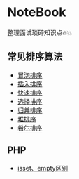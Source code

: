 # NoteBook
整理面试琐碎知识点:fire::collision:

## 常见排序算法
* [冒泡排序](/algorithm/sort/BubbleSort.md)
* [插入排序](/algorithm/sort/InsertSort.md)
* [快速排序](/algorithm/sort/QuickSort.md)
* [选择排序](/algorithm/sort/SelectSort.md)
* [归并排序](/algorithm/sort/MergeSort.md)
* [堆排序]()
* [希尔排序]()

## PHP
* [isset、empty区别](/php/issetempty.md)


